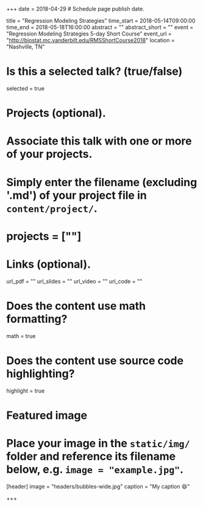 +++
date = 2018-04-29  # Schedule page publish date.

title = "Regression Modeling Strategies"
time_start = 2018-05-14T09:00:00
time_end = 2018-05-18T16:00:00
abstract = ""
abstract_short = ""
event = "Regression Modeling Strategies 5-day Short Course"
event_url = "http://biostat.mc.vanderbilt.edu/RMSShortCourse2018"
location = "Nashville, TN"

# Is this a selected talk? (true/false)
selected = true

# Projects (optional).
#   Associate this talk with one or more of your projects.
#   Simply enter the filename (excluding '.md') of your project file in `content/project/`.
# projects = [""]

# Links (optional).
url_pdf = ""
url_slides = ""
url_video = ""
url_code = ""

# Does the content use math formatting?
math = true

# Does the content use source code highlighting?
highlight = true

# Featured image
# Place your image in the `static/img/` folder and reference its filename below, e.g. `image = "example.jpg"`.
[header]
image = "headers/bubbles-wide.jpg"
caption = "My caption :smile:"

+++
